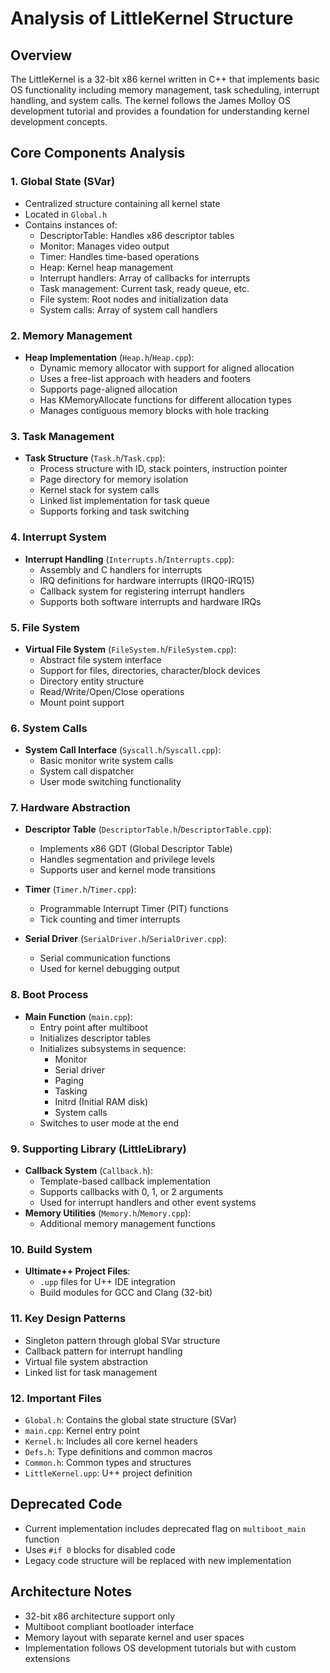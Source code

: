 # Analysis of LittleKernel Structure

## Overview
The LittleKernel is a 32-bit x86 kernel written in C++ that implements basic OS functionality including memory management, task scheduling, interrupt handling, and system calls. The kernel follows the James Molloy OS development tutorial and provides a foundation for understanding kernel development concepts.

## Core Components Analysis

### 1. Global State (SVar)
- Centralized structure containing all kernel state
- Located in `Global.h`
- Contains instances of:
  - DescriptorTable: Handles x86 descriptor tables
  - Monitor: Manages video output
  - Timer: Handles time-based operations
  - Heap: Kernel heap management
  - Interrupt handlers: Array of callbacks for interrupts
  - Task management: Current task, ready queue, etc.
  - File system: Root nodes and initialization data
  - System calls: Array of system call handlers

### 2. Memory Management
- **Heap Implementation** (`Heap.h`/`Heap.cpp`):
  - Dynamic memory allocator with support for aligned allocation
  - Uses a free-list approach with headers and footers
  - Supports page-aligned allocation
  - Has KMemoryAllocate functions for different allocation types
  - Manages contiguous memory blocks with hole tracking

### 3. Task Management
- **Task Structure** (`Task.h`/`Task.cpp`):
  - Process structure with ID, stack pointers, instruction pointer
  - Page directory for memory isolation
  - Kernel stack for system calls
  - Linked list implementation for task queue
  - Supports forking and task switching

### 4. Interrupt System
- **Interrupt Handling** (`Interrupts.h`/`Interrupts.cpp`):
  - Assembly and C handlers for interrupts
  - IRQ definitions for hardware interrupts (IRQ0-IRQ15)
  - Callback system for registering interrupt handlers
  - Supports both software interrupts and hardware IRQs

### 5. File System
- **Virtual File System** (`FileSystem.h`/`FileSystem.cpp`):
  - Abstract file system interface
  - Support for files, directories, character/block devices
  - Directory entity structure
  - Read/Write/Open/Close operations
  - Mount point support

### 6. System Calls
- **System Call Interface** (`Syscall.h`/`Syscall.cpp`):
  - Basic monitor write system calls
  - System call dispatcher
  - User mode switching functionality

### 7. Hardware Abstraction
- **Descriptor Table** (`DescriptorTable.h`/`DescriptorTable.cpp`):
  - Implements x86 GDT (Global Descriptor Table)
  - Handles segmentation and privilege levels
  - Supports user and kernel mode transitions

- **Timer** (`Timer.h`/`Timer.cpp`):
  - Programmable Interrupt Timer (PIT) functions
  - Tick counting and timer interrupts

- **Serial Driver** (`SerialDriver.h`/`SerialDriver.cpp`):
  - Serial communication functions
  - Used for kernel debugging output

### 8. Boot Process
- **Main Function** (`main.cpp`):
  - Entry point after multiboot
  - Initializes descriptor tables
  - Initializes subsystems in sequence:
    - Monitor
    - Serial driver
    - Paging
    - Tasking
    - Initrd (Initial RAM disk)
    - System calls
  - Switches to user mode at the end

### 9. Supporting Library (LittleLibrary)
- **Callback System** (`Callback.h`):
  - Template-based callback implementation
  - Supports callbacks with 0, 1, or 2 arguments
  - Used for interrupt handlers and other event systems
- **Memory Utilities** (`Memory.h`/`Memory.cpp`): 
  - Additional memory management functions

### 10. Build System
- **Ultimate++ Project Files**:
  - `.upp` files for U++ IDE integration
  - Build modules for GCC and Clang (32-bit)

### 11. Key Design Patterns
- Singleton pattern through global SVar structure
- Callback pattern for interrupt handling
- Virtual file system abstraction
- Linked list for task management

### 12. Important Files
- `Global.h`: Contains the global state structure (SVar)
- `main.cpp`: Kernel entry point
- `Kernel.h`: Includes all core kernel headers
- `Defs.h`: Type definitions and common macros
- `Common.h`: Common types and structures
- `LittleKernel.upp`: U++ project definition

## Deprecated Code
- Current implementation includes deprecated flag on `multiboot_main` function
- Uses `#if 0` blocks for disabled code
- Legacy code structure will be replaced with new implementation

## Architecture Notes
- 32-bit x86 architecture support only
- Multiboot compliant bootloader interface
- Memory layout with separate kernel and user spaces
- Implementation follows OS development tutorials but with custom extensions